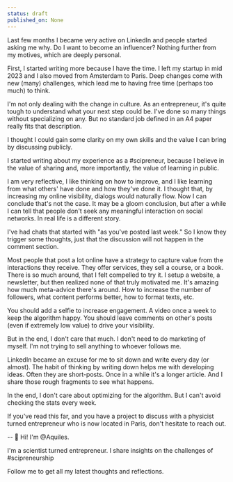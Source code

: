 ```yaml
---
status: draft
published_on: None
---
```

Last few months I became very active on LinkedIn and people started asking me why. Do I want to become an influencer? Nothing further from my motives, which are deeply personal. 

First, I started writing more because I have the time. 
I left my startup in mid 2023 and I also moved from Amsterdam to Paris. 
Deep changes come with new (many) challenges, which lead me to having free time (perhaps too much) to think. 

I'm not only dealing with the change in culture. As an entrepreneur, it's quite tough to understand what your next step could be. I've done so many things without specializing on any. But no standard job defined in an A4 paper really fits that description. 

I thought I could gain some clarity on my own skills and the value I can bring by discussing publicly. 

I started writing about my experience as a #scipreneur, because I believe in the value of sharing and, more importantly, the value of learning in public. 

I am very reflective, I like thinking on how to improve, and I like learning from what others' have done and how they've done it. 
I thought that, by increasing my online visibility, dialogs would naturally flow. Now I can conclude that's not the case. It may be a gloom conclusion, but after a while I can tell that people don't seek any meaningful interaction on social networks. In real life is a different story. 

I've had chats that started with "as you've posted last week." So I know they trigger some thoughts, just that the discussion will not happen in the comment section. 

Most people that post a lot online have a strategy to capture value from the interactions they receive. 
They offer services, they sell a course, or a book. 
There is so much around, that I felt compelled to try it. I setup a website, a newsletter, but then realized none of that truly motivated me. 
It's amazing how much meta-advice there's around. How to increase the number of followers, what content performs better, how to format texts, etc. 

You should add a selfie to increase engagement. A video once a week to keep the algorithm happy. You should leave comments on other's posts (even if extremely low value) to drive your visibility. 

But in the end, I don't care that much. 
I don't need to do marketing of myself. 
I'm not trying to sell anything to whoever follows me. 

LinkedIn became an excuse for me to sit down and write every day (or almost). 
The habit of thinking by writing down helps me with developing ideas. 
Often they are short-posts. Once in a while it's a longer article. 
And I share those rough fragments to see what happens. 

In the end, I don't care about optimizing for the algorithm. 
But I can't avoid checking the stats every week. 

If you've read this far, and you have a project to discuss with a physicist turned entrepreneur who is now located in Paris, don't hesitate to reach out. 

--
👋 Hi! I'm @Aquiles. 

I'm a scientist turned entrepreneur. 
I share insights on the challenges of #scipreneurship 

Follow me to get all my latest thoughts and reflections. 
